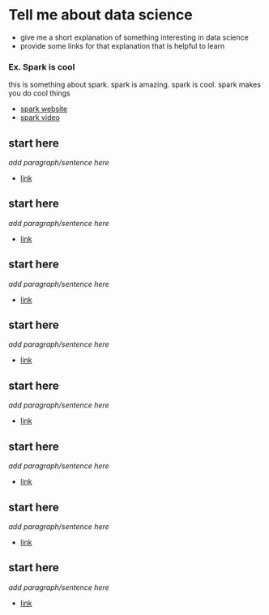 # Tell me about data science
- give me a short explanation of something interesting in data science
- provide some links for that explanation that is helpful to learn

### Ex. Spark is cool
this is something about spark. spark is amazing. spark is cool. spark 
makes you do cool things

- [spark website](something.com)
- [spark video](video.com)

## start here
_add paragraph/sentence here_

- [link](link.com)

## start here
_add paragraph/sentence here_

- [link](link.com)


## start here
_add paragraph/sentence here_

- [link](link.com)

## start here
_add paragraph/sentence here_

- [link](link.com)

## start here
_add paragraph/sentence here_

- [link](link.com)

## start here
_add paragraph/sentence here_

- [link](link.com)


## start here
_add paragraph/sentence here_

- [link](link.com)

## start here
_add paragraph/sentence here_

- [link](link.com)